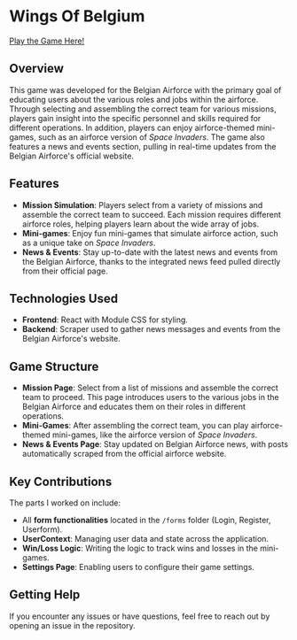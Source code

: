 # Wings Of Belgium

[Play the Game Here!](https://wings-of-belgium.onrender.com/)

## Overview
This game was developed for the Belgian Airforce with the primary goal of educating users about the various roles and jobs within the airforce. Through selecting and assembling the correct team for various missions, players gain insight into the specific personnel and skills required for different operations. In addition, players can enjoy airforce-themed mini-games, such as an airforce version of *Space Invaders*. The game also features a news and events section, pulling in real-time updates from the Belgian Airforce's official website.

## Features
- **Mission Simulation**: Players select from a variety of missions and assemble the correct team to succeed. Each mission requires different airforce roles, helping players learn about the wide array of jobs.
- **Mini-games**: Enjoy fun mini-games that simulate airforce action, such as a unique take on *Space Invaders*.
- **News & Events**: Stay up-to-date with the latest news and events from the Belgian Airforce, thanks to the integrated news feed pulled directly from their official page.

## Technologies Used
- **Frontend**: React with Module CSS for styling.
- **Backend**: Scraper used to gather news messages and events from the Belgian Airforce's website.

## Game Structure
- **Mission Page**: Select from a list of missions and assemble the correct team to proceed. This page introduces users to the various jobs in the Belgian Airforce and educates them on their roles in different operations.
- **Mini-Games**: After assembling the correct team, you can play airforce-themed mini-games, like the airforce version of *Space Invaders*.
- **News & Events Page**: Stay updated on Belgian Airforce news, with posts automatically scraped from the official airforce website.

## Key Contributions
The parts I worked on include:
- All **form functionalities** located in the `/forms` folder (Login, Register, Userform).
- **UserContext**: Managing user data and state across the application.
- **Win/Loss Logic**: Writing the logic to track wins and losses in the mini-games.
- **Settings Page**: Enabling users to configure their game settings.

## Getting Help
If you encounter any issues or have questions, feel free to reach out by opening an issue in the repository.
